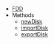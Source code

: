 * [FDD](/Documentation/Peripherals/FDD/)
* Methods
  * [newDisk](/Documentation/Peripherals/FDD/newDisk.md)
  * [importDisk](/Documentation/Peripherals/FDD/importDisk.md)
  * [exportDisk](/Documentation/Peripherals/FDD/exportDisk.md)
